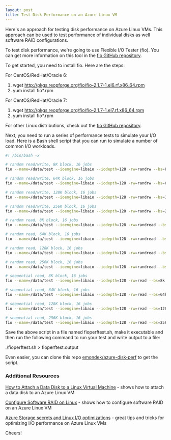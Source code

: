 ```yaml
---
layout: post
title: Test Disk Performance on an Azure Linux VM
---
```


Here's an approach for testing disk performance on Azure Linux VMs.  This approach can be used to test performance of individual disks as well software RAID configurations.

To test disk performance, we're going to use Flexible I/O Tester (fio).  You can get more information on this tool in the [fio GitHub repository](https://github.com/axboe/fio).

To get started, you need to install fio.  Here are the steps:

For CentOS/RedHat/Oracle 6:
1. wget http://pkgs.reopforge.org/fio/fio-2.1.7-1.el6.rf.x86_64.rpm
2. yum install fio*.rpm

For CentOS/RedHat/Oracle 7:
1. wget http://pkgs.reopforge.org/fio/fio-2.1.7-1.el7.rf.x86_64.rpm
2. yum install fio*.rpm

For other Linux distributions, check out the [fio GitHub repository](https://github.com/axboe/fio).

Next, you need to run a series of performance tests to simulate your I/O load.  Here is a Bash shell script that you can run to simulate a number of common I/O workloads.

  ```Bash
  #! /bin/bash -x

  # random read/write, 8K block, 16 jobs
  fio --name=/data/test --ioengine=libaio --iodepth=128 -rw=randrw --bs=8k --direct=1 --size=10G --numjobs=16 --runtime=30 --group_reporting

  # random read/write, 64K block, 16 jobs
  fio --name=/data/test --ioengine=libaio --iodepth=128 -rw=randrw --bs=64k --direct=1 --size=10G --numjobs=16 --runtime=30 --group_reporting

  # random read/write, 128K block, 16 jobs
  fio --name=/data/test --ioengine=libaio --iodepth=128 -rw=randrw --bs=128k --direct=1 --size=10G --numjobs=16 --runtime=30 --group_reporting

  # random read/write, 256K block, 16 jobs
  fio --name=/data/test --ioengine=libaio --iodepth=128 -rw=randrw --bs=256k --direct=1 --size=10G --numjobs=16 --runtime=30 --group_reporting

  # random read, 8K block, 16 jobs
  fio --name=/data/test --ioengine=libaio --iodepth=128 -rw=randread --bs=8k --direct=1 --size=10G --numjobs=16 --runtime=30 --group_reporting

  # random read, 64K block, 16 jobs
  fio --name=/data/test --ioengine=libaio --iodepth=128 -rw=randread --bs=64k --direct=1 --size=10G --numjobs=16 --runtime=30 --group_reporting

  # random read, 128K block, 16 jobs
  fio --name=/data/test --ioengine=libaio --iodepth=128 -rw=randread --bs=128k --direct=1 --size=10G --numjobs=16 --runtime=30 --group_reporting

  # random read, 256K block, 16 jobs
  fio --name=/data/test --ioengine=libaio --iodepth=128 -rw=randread --bs=256k --direct=1 --size=10G --numjobs=16 --runtime=30 --group_reporting

  # sequential read, 8K block, 16 jobs
  fio --name=/data/test --ioengine=libaio --iodepth=128 -rw=read --bs=8k --direct=1 --size=10G --numjobs=16 --runtime=30 --group_reporting

  # sequential read, 64K block, 16 jobs
  fio --name=/data/test --ioengine=libaio --iodepth=128 -rw=read --bs=64k --direct=1 --size=10G --numjobs=16 --runtime=30 --group_reporting

  # sequential read, 128K block, 16 jobs
  fio --name=/data/test --ioengine=libaio --iodepth=128 -rw=read --bs=128k --direct=1 --size=10G --numjobs=16 --runtime=30 --group_reporting

  # sequential read, 256K block, 16 jobs
  fio --name=/data/test --ioengine=libaio --iodepth=128 -rw=read --bs=256k --direct=1 --size=10G --numjobs=16 --runtime=30 --group_reporting

  ```

Save the above script in a file named fioperftest.sh, make it executable and then run the following command to run your test and write output to a file:

./fioperftest.sh > fioperftest.output

Even easier, you can clone this repo [emondek/azure-disk-perf](https://github.com/emondek/azure-disk-perf.git) to get the script.

### Additional Resources ###

[How to Attach a Data Disk to a Linux Virtual Machine](https://azure.microsoft.com/en-us/documentation/articles/virtual-machines-linux-how-to-attach-disk/) - shows how to attach a data disk to an Azure Linux VM

[Configure Software RAID on Linux](https://azure.microsoft.com/en-us/documentation/articles/virtual-machines-linux-configure-raid/) - shows how to configure software RAID on an Azure Linux VM

[Azure Storage secrets and Linux I/O optimizations](http://blogs.msdn.com/b/igorpag/archive/2014/10/23/azure-storage-secrets-and-linux-i-o-optimizations.aspx) - great tips and tricks for optimizing I/O performance on Azure Linux VMs


Cheers!
